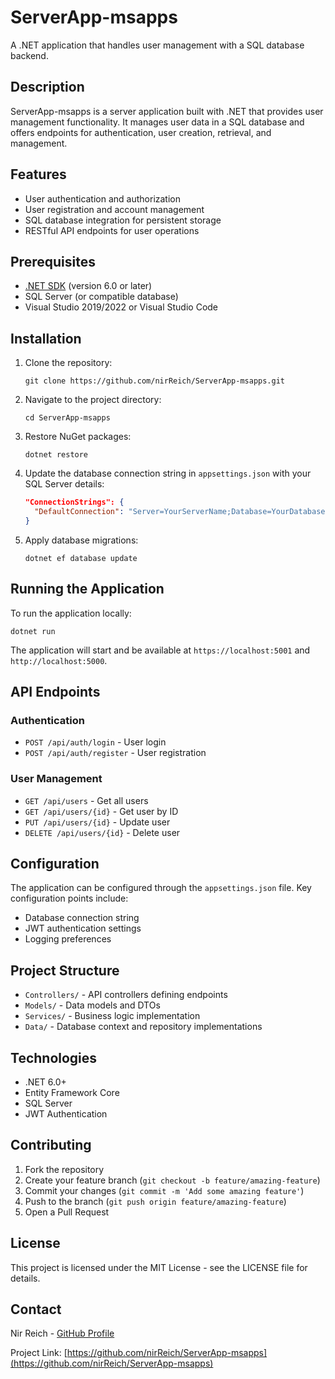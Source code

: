 # ServerApp-msapps

A .NET application that handles user management with a SQL database backend.

## Description

ServerApp-msapps is a server application built with .NET that provides user management functionality. It manages user data in a SQL database and offers endpoints for authentication, user creation, retrieval, and management.

## Features

- User authentication and authorization
- User registration and account management
- SQL database integration for persistent storage
- RESTful API endpoints for user operations

## Prerequisites

- [.NET SDK](https://dotnet.microsoft.com/download) (version 6.0 or later)
- SQL Server (or compatible database)
- Visual Studio 2019/2022 or Visual Studio Code

## Installation

1. Clone the repository:
   ```
   git clone https://github.com/nirReich/ServerApp-msapps.git
   ```

2. Navigate to the project directory:
   ```
   cd ServerApp-msapps
   ```

3. Restore NuGet packages:
   ```
   dotnet restore
   ```

4. Update the database connection string in `appsettings.json` with your SQL Server details:
   ```json
   "ConnectionStrings": {
     "DefaultConnection": "Server=YourServerName;Database=YourDatabaseName;Trusted_Connection=True;MultipleActiveResultSets=true"
   }
   ```

5. Apply database migrations:
   ```
   dotnet ef database update
   ```

## Running the Application

To run the application locally:

```
dotnet run
```

The application will start and be available at `https://localhost:5001` and `http://localhost:5000`.

## API Endpoints

### Authentication
- `POST /api/auth/login` - User login
- `POST /api/auth/register` - User registration

### User Management
- `GET /api/users` - Get all users
- `GET /api/users/{id}` - Get user by ID
- `PUT /api/users/{id}` - Update user
- `DELETE /api/users/{id}` - Delete user

## Configuration

The application can be configured through the `appsettings.json` file. Key configuration points include:

- Database connection string
- JWT authentication settings
- Logging preferences

## Project Structure

- `Controllers/` - API controllers defining endpoints
- `Models/` - Data models and DTOs
- `Services/` - Business logic implementation
- `Data/` - Database context and repository implementations

## Technologies

- .NET 6.0+
- Entity Framework Core
- SQL Server
- JWT Authentication

## Contributing

1. Fork the repository
2. Create your feature branch (`git checkout -b feature/amazing-feature`)
3. Commit your changes (`git commit -m 'Add some amazing feature'`)
4. Push to the branch (`git push origin feature/amazing-feature`)
5. Open a Pull Request

## License

This project is licensed under the MIT License - see the LICENSE file for details.

## Contact

Nir Reich - [GitHub Profile](https://github.com/nirReich)

Project Link: [https://github.com/nirReich/ServerApp-msapps](https://github.com/nirReich/ServerApp-msapps)
